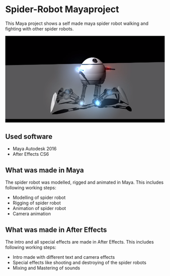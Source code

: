 # Spider-Robot Mayaproject
This Maya project shows a self made maya spider robot walking and fighting with other spider robots.

![Spider Robot](./SpiderRobot.png)


## Used software
* Maya Autodesk 2016
* After Effects CS6


## What was made in Maya
The spider robot was modelled, rigged and animated in Maya. This includes following working steps:

 * Modelling of spider robot
 * Rigging of spider robot
 * Animation of spider robot
 * Camera animation


## What was made in After Effects
The intro and all special effects are made in After Effects. This includes following working steps:

 * Intro made with different text and camera effects
 * Special effects like shooting and destroying of the spider robots
 * Mixing and Mastering of sounds
